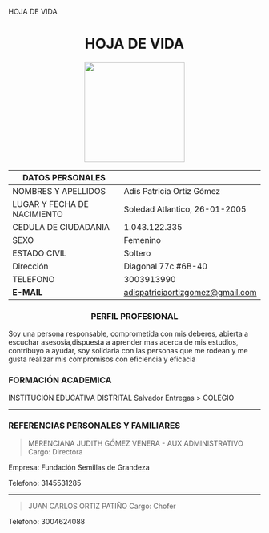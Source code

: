HOJA DE VIDA

<center>

#  HOJA DE VIDA

</center>

<center>
<img src="https://us.123rf.com/450wm/mrswilkins/mrswilkins1705/mrswilkins170500010/80934381-
ilustraci%C3%B3n-de-imagen-de-perfil-mujer-vector.jpg?ver=6" width="200" height="200" />
</center> 

<center>

|DATOS PERSONALES ||
|----|----| 
|NOMBRES Y APELLIDOS|Adis Patricia Ortiz Gómez|
|LUGAR Y FECHA DE NACIMIENTO|Soledad Atlantico, 26-01-2005|
|CEDULA DE CIUDADANIA|1.043.122.335|
|SEXO|Femenino|
|ESTADO CIVIL|Soltero|
|Dirección|Diagonal 77c #6B-40|
|TELEFONO|3003913990|
|**E-MAIL**|adispatriciaortizgomez@gmail.com|

</center> 

<center> 

###  PERFIL PROFESIONAL

</center>

Soy una persona responsable, comprometida con mis deberes, abierta a escuchar  asesosia,dispuesta a aprender mas acerca de mis estudios, contribuyo a ayudar, soy solidaria con las personas que me rodean y me gusta realizar mis compromisos con eficiencia y eficacia 

 ### FORMACIÓN ACADEMICA

 INSTITUCIÓN EDUCATIVA DISTRITAL Salvador Entregas > COLEGIO

 ---

 ### REFERENCIAS PERSONALES Y FAMILIARES

 >MERENCIANA JUDITH GÓMEZ VENERA - AUX ADMINISTRATIVO
Cargo: Directora 

Empresa: Fundación Semillas de Grandeza

Telefono: 3145531285

 ---

 >JUAN CARLOS ORTIZ PATIÑO 
Cargo: Chofer

Telefono: 3004624088